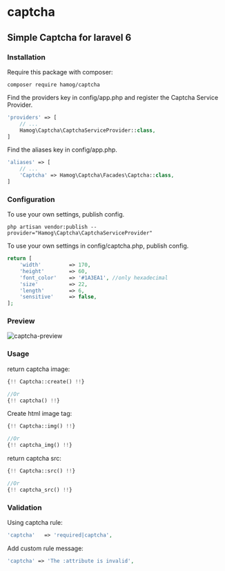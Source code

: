 # captcha
## Simple Captcha for laravel 6

### Installation

Require this package with composer:
```
composer require hamog/captcha
```

Find the providers key in config/app.php and register the Captcha Service Provider.
```php
'providers' => [
    // ...
    Hamog\Captcha\CaptchaServiceProvider::class,
]
```

Find the aliases key in config/app.php.
```php
'aliases' => [
    // ...
    'Captcha' => Hamog\Captcha\Facades\Captcha::class,
]
```

### Configuration

To use your own settings, publish config.
```
php artisan vendor:publish --provider="Hamog\Captcha\CaptchaServiceProvider"
```

To use your own settings in config/captcha.php, publish config.
```php
return [
    'width'         => 170,
    'height'        => 60,
    'font_color'    => '#1A3EA1', //only hexadecimal
    'size'          => 22,
    'length'        => 6,
    'sensitive'     => false,
];
```

### Preview

![captcha-preview](https://github.com/hamog/captcha/blob/master/assets/img/captcha.png)

### Usage

return captcha image:
```php
{!! Captcha::create() !!}

//Or
{!! captcha() !!}
```

Create html image tag:
```php
{!! Captcha::img() !!}

//Or
{!! captcha_img() !!}
```

return captcha src:
```php
{!! Captcha::src() !!}

//Or
{!! captcha_src() !!}
```

### Validation

Using captcha rule:
```php
'captcha'   => 'required|captcha',
```

Add custom rule message:
```php
'captcha' => 'The :attribute is invalid',
```

